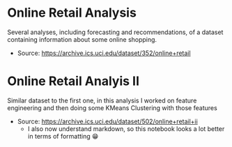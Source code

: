 # Online Retail Analysis
Several analyses, including forecasting and recommendations, of a dataset containing information about some online shopping. 
* Source: https://archive.ics.uci.edu/dataset/352/online+retail

# Online Retail Analyis II
Similar dataset to the first one, in this analysis I worked on feature engineering and then doing some KMeans Clustering with those features
* Source: https://archive.ics.uci.edu/dataset/502/online+retail+ii
  * I also now understand markdown, so this notebook looks a lot better in terms of formatting 😁
